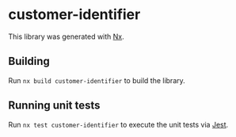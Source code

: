 # customer-identifier

This library was generated with [Nx](https://nx.dev).

## Building

Run `nx build customer-identifier` to build the library.

## Running unit tests

Run `nx test customer-identifier` to execute the unit tests via [Jest](https://jestjs.io).
